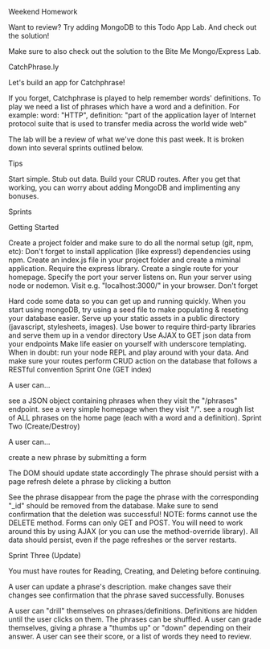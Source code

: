 Weekend Homework

Want to review? Try adding MongoDB to this Todo App Lab. And check out the solution!

Make sure to also check out the solution to the Bite Me Mongo/Express Lab.

CatchPhrase.ly

Let's build an app for Catchphrase!

If you forget, Catchphrase is played to help remember words' definitions. To play we need a list of phrases which have a word and a definition. For example: word: "HTTP", definition: "part of the application layer of Internet protocol suite that is used to transfer media across the world wide web"

The lab will be a review of what we've done this past week. It is broken down into several sprints outlined below.

Tips

Start simple. Stub out data. Build your CRUD routes. After you get that working, you can worry about adding MongoDB and implimenting any bonuses.

Sprints

Getting Started

Create a project folder and make sure to do all the normal setup (git, npm, etc):
Don't forget to install application (like express!) dependencies using npm.
Create an index.js file in your project folder and create a miminal application.
Require the express library.
Create a single route for your homepage.
Specify the port your server listens on.
Run your server using node or nodemon.
Visit e.g. "localhost:3000/" in your browser.
Don't forget

Hard code some data so you can get up and running quickly.
When you start using mongoDB, try using a seed file to make populating & reseting your database easier.
Serve up your static assets in a public directory (javascript, stylesheets, images).
Use bower to require third-party libraries and serve them up in a vendor directory
Use AJAX to GET json data from your endpoints
Make life easier on yourself with underscore templating.
When in doubt: run your node REPL and play around with your data.
And make sure your routes perform CRUD action on the database that follows a RESTful convention
Sprint One (GET index)

A user can...

see a JSON object containing phrases when they visit the "/phrases" endpoint.
see a very simple homepage when they visit "/".
see a rough list of ALL phrases on the home page (each with a word and a definition).
Sprint Two (Create/Destroy)

A user can...

create a new phrase by submitting a form

The DOM should update state accordingly
The phrase should persist with a page refresh
delete a phrase by clicking a button

See the phrase disappear from the page
the phrase with the corresponding "_id" should be removed from the database.
Make sure to send confirmation that the deletion was successful!
NOTE: forms cannot use the DELETE method. Forms can only GET and POST. You will need to work around this by using AJAX (or you can use the method-override library).
All data should persist, even if the page refreshes or the server restarts.

Sprint Three (Update)

You must have routes for Reading, Creating, and Deleting before continuing.

A user can update a phrase's description.
make changes
save their changes
see confirmation that the phrase saved successfully.
Bonuses

A user can "drill" themselves on phrases/definitions.
Definitions are hidden until the user clicks on them.
The phrases can be shuffled.
A user can grade themselves, giving a phrase a "thumbs up" or "down" depending on their answer.
A user can see their score, or a list of words they need to review.
